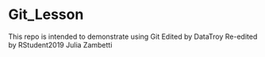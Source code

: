 # Git_Lesson
This repo is intended to demonstrate using Git
Edited by DataTroy
Re-edited by RStudent2019
Julia Zambetti